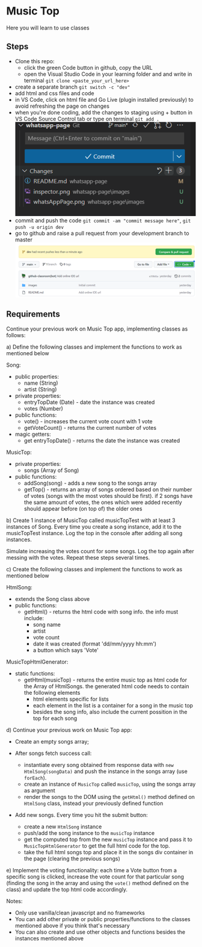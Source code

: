 # Music Top

Here you will learn to use classes

## Steps

- Clone this repo:
    - click the green Code button in github, copy the URL
    - open the Visual Studio Code in your learning folder and and write in terminal `git clone <paste_your_url_here>`
- create a separate branch `git switch -c "dev"`
- add html and css files and code
- in VS Code, click on html file and Go Live (plugin installed previously) to avoid refreshing the page on changes
- when you're done coding, add the changes to staging using + button in VS Code Source Control tab or type on terminal `git add .`
![VS Code staging](images/stage.png) 
- commit and push the code `git commit -am "commit message here"`, `git push -u origin dev`
- go to github and raise a pull request from your development branch to master
![Open PR](images/pullRequest.png) 

## Requirements

Continue your previous work on Music Top app, implementing classes as follows:

a) Define the following classes and implement the functions to work as mentioned below

Song:
  - public properties: 
    - name (String)
    - artist (String)
  - private properties:
    - entryTopDate (Date) - date the instance was created
    - votes (Number)
  - public functions:
    - vote() - increases the current vote count with 1 vote
    - getVoteCount() - returns the current number of votes
  - magic getters:
    - get entryTopDate() - returns the date the instance was created

MusicTop:
  - private properties:
    - songs (Array of Song)
  - public functions:
    - addSong(song) - adds a new song to the songs array
    - getTop() - returns an array of songs ordered based on their number of votes (songs with the most votes should be first). 
    if 2 songs have the same amount of votes, the ones which were added recently should appear before (on top of) the older ones

b) Create 1 instance of MusicTop called musicTopTest with at least 3 instances of Song. Every time you create a song instance, add it to the musicTopTest instance. Log the top in the console after adding all song instances. 

Simulate increasing the votes count for some songs. Log the top again after messing with the votes. Repeat these steps several times.

c) Create the following classes and implement the functions to work as mentioned below

HtmlSong:
  - extends the Song class above
  - public functions:
    - getHtml() - returns the html code with song info. the info must include:
      - song name
      - artist
      - vote count
      - date it was created (format 'dd/mm/yyyy hh:mm')
      - a button which says 'Vote'

MusicTopHtmlGenerator:
  - static functions:
    - getHtml(musicTop) - returns the entire music top as html code for the Array of HtmlSongs. the generated html code needs to contain the following elements
      - html elements specific for lists
      - each element in the list is a container for a song in the music top
      - besides the song info, also include the current possition in the top for each song

d) Continue your previous work on Music Top app:

- Create an empty songs array;
- After songs fetch success call:
    - instantiate every song obtained from response data with `new HtmlSong(songData)` and push the instance in the songs array (use `forEach`).
    - create an instance of `MusicTop` called `musicTop`, using the songs array as argument
    - render the songs to the DOM using the `getHtml()` method defined on `HtmlSong` class, instead your previously defined function 

- Add new songs. Every time you hit the submit button:
  - create a new `HtmlSong` instance
  - push/add the song instance to the `musicTop` instance
  - get the computed top from the new `musicTop` instance and pass it to `MusicTopHtmlGenerator` to get the full html code for the top.
  - take the full html songs top and place it in the songs div container in the page (clearing the previous songs)

e) Implement the voting functionality: each time a Vote button from a specific song is clicked, increase the vote count for that particular song (finding the song in the array and using the `vote()` method defined on the class) and update the top html code accordingly.

Notes:
- Only use vanilla/clean javascript and no frameworks
- You can add other private or public properties/functions to the classes mentioned above if you think that's necessary
- You can also create and use other objects and functions besides the instances mentioned above

